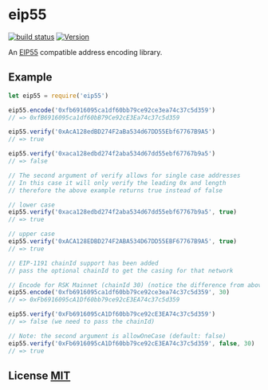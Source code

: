 # eip55

[![build status](https://secure.travis-ci.org/cryptocoinjs/eip55.png)](https://travis-ci.org/cryptocoinjs/eip55)
[![Version](https://img.shields.io/npm/v/eip55.svg)](https://www.npmjs.org/package/eip55)

An [EIP55](https://github.com/ethereum/EIPs/blob/f3a591f6718035ba358d6a479cadabe313f6ed36/EIPS/eip-55.md) compatible address encoding library.


## Example

``` javascript
let eip55 = require('eip55')

eip55.encode('0xfb6916095ca1df60bb79ce92ce3ea74c37c5d359')
// => 0xfB6916095ca1df60bB79Ce92cE3Ea74c37c5d359

eip55.verify('0xAcA128edBD274F2aBa534d67DD55Ebf67767B9A5')
// => true

eip55.verify('0xaca128edbd274f2aba534d67dd55ebf67767b9a5')
// => false

// The second argument of verify allows for single case addresses
// In this case it will only verify the leading 0x and length
// therefore the above example returns true instead of false

// lower case
eip55.verify('0xaca128edbd274f2aba534d67dd55ebf67767b9a5', true)
// => true

// upper case
eip55.verify('0xACA128EDBD274F2ABA534D67DD55EBF67767B9A5', true)
// => true

// EIP-1191 chainId support has been added
// pass the optional chainId to get the casing for that network

// Encode for RSK Mainnet (chainId 30) (notice the difference from above)
eip55.encode('0xfb6916095ca1df60bb79ce92ce3ea74c37c5d359', 30)
// => 0xFb6916095cA1Df60bb79ce92cE3EA74c37c5d359

eip55.verify('0xFb6916095cA1Df60bb79ce92cE3EA74c37c5d359')
// => false (we need to pass the chainId)

// Note: the second argument is allowOneCase (default: false)
eip55.verify('0xFb6916095cA1Df60bb79ce92cE3EA74c37c5d359', false, 30)
// => true
```


## License [MIT](LICENSE)
